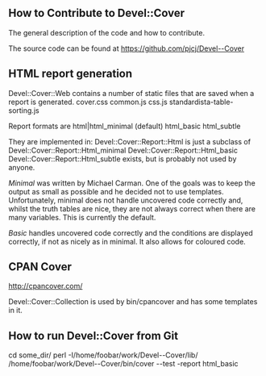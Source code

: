 How to Contribute to Devel::Cover
-------------------------

The general description of the code and how to contribute.

The source code can be found at https://github.com/pjcj/Devel--Cover

HTML report generation
------------------------

Devel::Cover::Web contains a number of static files that are saved when a report is generated.
    cover.css
    common.js
    css.js
    standardista-table-sorting.js
  
Report formats are 
    html|html_minimal (default)
    html_basic
    html_subtle

They are implemented in:
  Devel::Cover::Report::Html is just a subclass of Devel::Cover::Report::Html_minimal
  Devel::Cover::Report::Html_basic 
  Devel::Cover::Report::Html_subtle  exists, but is probably not used by anyone.

*Minimal* was written by Michael Carman.  One of the goals was to keep the
output as small as possible and he decided not to use templates.
Unfortunately, minimal does not handle uncovered code correctly and,
whilst the truth tables are nice, they are not always correct when there
are many variables.  This is currently the default.

*Basic* handles uncovered code correctly and the conditions are displayed correctly,
if not as nicely as in minimal. It also allows for coloured code.


CPAN Cover
-----------
   
http://cpancover.com/

Devel::Cover::Collection  is used by bin/cpancover and has some templates in it.

How to run Devel::Cover from Git
---------------------------------
cd some_dir/
perl -I/home/foobar/work/Devel--Cover/lib/ /home/foobar/work/Devel--Cover/bin/cover --test -report html_basic


